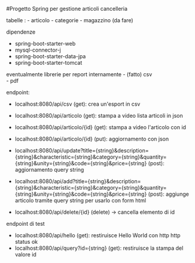 #Progetto Spring per gestione articoli cancelleria 

tabelle :
			- articolo
			- categorie
			- magazzino (da fare)
   
dipendenze 
		
- spring-boot-starter-web
- mysql-connector-j
- spring-boot-starter-data-jpa
- spring-boot-starter-tomcat

eventualmente librerie per report internamente 
			- (fatto) csv  
			- pdf


   endpoint:
   - localhost:8080/api/csv (get): crea un'esport in csv
   
   - localhost:8080/api/articolo (get): stampa a video lista articoli in json 
   
   - localhost:8080/api/articolo/{id} (get): stampa a video l'articolo con id 
   
   - localhost:8080/api/articolo/{id} (put): aggiornamento con json
   - localhost:8080/api/update?title={string}&description={string}&characteristic={string}&category={string}&quantity={string}&unity={string}&code={string}&price={string} (post): aggiornamento query string    
   
   - localhost:8080/api/add?title={string}&description={string}&characteristic={string}&category={string}&quantity={string}&unity={string}&code={string}&price={string}  (post): aggiunge articolo tramite query string per usarlo con form html
   
   - localhost:8080/api/delete/{id} (delete) -> cancella elemento di id

   endpoint di test 
   - localhost:8080/api/hello (get): restiruisce Hello World con http http status ok
   - localhost:8080/api/query?id={string} (get): restiruisce la stampa del valore id 

